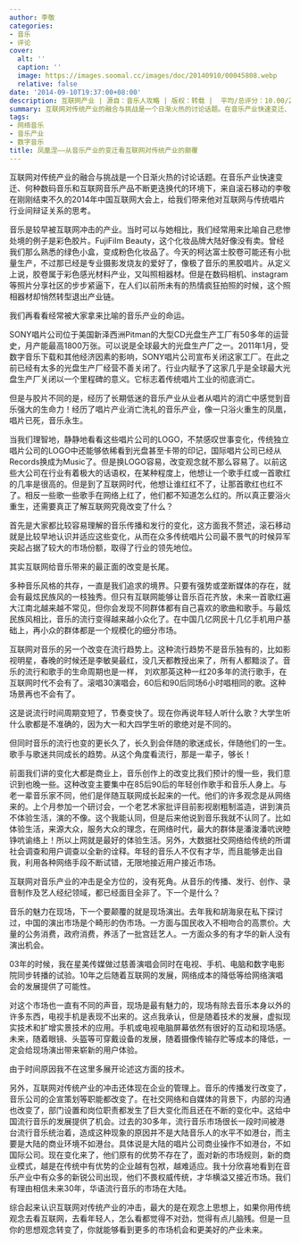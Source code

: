 ```yaml
---
author: 李敬
categories:
- 音乐
- 评论
cover:
  alt: ''
  caption: ''
  image: https://images.soomal.cc/images/doc/20140910/00045808.webp
  relative: false
date: '2014-09-10T19:37:00+08:00'
description: 互联网产业 | 源自：音乐人攻略 | 版权：转载 |  平均/总评分：10.00/20
summary: 互联网对传统产业的融合与挑战是一个日渐火热的讨论话题。在音乐产业快速变迁、何种数码音乐和互联网音乐产品不断更迭换代的环境下，来自滚石移动的李敬在刚刚结束不久的2014年中国互联网大会上，给我们带来他对互联网与传统唱片行业间辩证关系的思考。
tags:
- 网络音乐
- 音乐产业
- 数字音乐
title: 凤凰涅――从音乐产业的变迁看互联网对传统产业的颠覆
---
```


互联网对传统产业的融合与挑战是一个日渐火热的讨论话题。在音乐产业快速变迁、何种数码音乐和互联网音乐产品不断更迭换代的环境下，来自滚石移动的李敬在刚刚结束不久的2014年中国互联网大会上，给我们带来他对互联网与传统唱片行业间辩证关系的思考。


音乐是较早被互联网冲击的产业。当时可以与她相比，我们经常用来比喻自己悲惨处境的例子是彩色胶片。FujiFilm Beauty，这个化妆品牌大陆好像没有卖。曾经我们那么熟悉的绿色小盒，变成粉色化妆品了。今天的柯达富士胶卷可能还有小批量生产，不过那已经是专业摄影发烧友的爱好了，像极了音乐的黑胶唱片。从定义上说，胶卷属于彩色感光材料产业，又叫照相器材。但是在数码相机、instagram等照片分享社区的步步紧逼下，在人们以前所未有的热情疯狂拍照的时候，这个照相器材却悄然转型退出产业链。

我们再看看经常被大家拿来比喻的音乐产业的命运。

SONY唱片公司位于美国新泽西洲Pitman的大型CD光盘生产工厂有50多年的运营史，月产能最高1800万张。可以说是全球最大的光盘生产厂之一。2011年1月，受数字音乐下载和其他经济因素的影响，SONY唱片公司宣布关闭这家工厂。在此之前已经有太多的光盘生产厂经营不善关闭了。行业内赋予了这家几乎是全球最大光盘生产厂关闭以一个里程碑的意义。它标志着传统唱片工业的彻底消亡。

但是与胶片不同的是，经历了长期低迷的音乐产业从业者从唱片的消亡中感觉到音乐强大的生命力！经历了唱片产业消亡洗礼的音乐产业，像一只浴火重生的凤凰，唱片已死，音乐永生。

当我们理智地，静静地看看这些唱片公司的LOGO，不禁感叹世事变化，传统独立唱片公司的LOGO中还能够依稀看到光盘甚至卡带的印记，国际唱片公司已经从Records换成为Music了。但是换LOGO容易，改变观念就不那么容易了。以前这些大公司在行业有着极大的话语权，在某种程度上，他想让一个歌手红或一首歌红的几率是很高的。但是到了互联网时代，他想让谁红红不了，让那首歌红也红不了。相反一些歌一些歌手在网络上红了，他们都不知道怎么红的。所以真正要浴火重生，还需要真正了解互联网究竟改变了什么？

首先是大家都比较容易理解的音乐传播和发行的变化，这方面我不赘述，滚石移动就是比较早地认识并适应这些变化，从而在众多传统唱片公司最不景气的时候异军突起占据了较大的市场份额，取得了行业的领先地位。

其实互联网给音乐带来的最正面的改变是长尾。

多种音乐风格的共存，一直是我们追求的境界。只要有强势或垄断媒体的存在，就会有最炫民族风的一枝独秀。但只有互联网能够让音乐百花齐放，未来一首歌红遍大江南北越来越不常见，但你会发现不同群体都有自己喜欢的歌曲和歌手。与最炫民族风相比，音乐的流行变得越来越小众化了。在中国几亿网民十几亿手机用户基础上，再小众的群体都是一个规模化的细分市场。

互联网对音乐的另一个改变在流行趋势上。这种流行趋势不是音乐独有的，比如影视明星，春晚的时候还是李敏昊最红，没几天都教授出来了，所有人都黯淡了。音乐的流行和歌手的生命周期也是一样， 刘欢那英这种一红20多年的流行歌手，在互联网时代不会有了。滚唱30演唱会，60后和90后同场6小时唱相同的歌。这种场景再也不会有了。

这是说流行时间周期变短了，节奏变快了。现在你再说年轻人听什么歌？大学生听什么歌都是不准确的，因为大一和大四学生听的歌绝对是不同的。

但同时音乐的流行也变的更长久了，长久到会伴随的歌迷成长，伴随他们的一生。歌手与歌迷共同成长的趋势。从这个角度看流行，那是一辈子，够长！

前面我们讲的变化大都是商业上，音乐创作上的改变比我们预计的慢一些，我们意识到也晚一些。这种改变主要集中在85后90后的年轻创作歌手和音乐人身上。与老一辈音乐家不同，他们是伴随互联网成长起来的一代。他们的许多观念是从网络来的。上个月参加一个研讨会，一个老艺术家批评目前影视剧粗制滥造，讲到演员不体验生活，演的不像。这个我能认同，但是后来他说到音乐我就不认同了。比如体验生活，来源大众，服务大众的理念，在网络时代，最大的群体是潘浚潘吭谀睦铮吭谕络上！所以上网就是最好的体验生活。另外，大数据社交网络给传统的所谓社会调查和用户调查以全新的诠释。年轻的音乐人不仅有才华，而且能够走出自我，利用各种网络手段不断试错，无限地接近用户接近市场。

互联网对音乐产业的冲击是全方位的，没有死角。从音乐的传播、发行、创作、录音制作及艺人经纪领域，都已经面目全非了。下一个是什么？

音乐的魅力在现场，下一个要颠覆的就是现场演出。去年我和胡海泉在私下探讨过，中国的演出市场是个畸形的伪市场。一方面与国民收入不相吻合的高票价。大量的公务消费，政府消费，养活了一批宫廷艺人。一方面众多的有才华的新人没有演出机会。

03年的时候，我在星美传媒做过慈善演唱会同时在电视、手机、电脑和数字电影院同步转播的试验。10年之后随着互联网的发展，网络成本的降低等给网络演唱会的发展提供了可能性。

对这个市场也一直有不同的声音，现场是最有魅力的，现场有除去音乐本身以外的许多东西，电视手机是表现不出来的。这点我承认，但是随着技术的发展，虚拟现实技术和扩增实景技术的应用。手机或电视电脑屏幕依然有很好的互动和现场感。未来，随着眼镜、头盔等可穿戴设备的发展，随着摄像传输存贮等成本的降低，一定会给现场演出带来崭新的用户体验。

由于时间原因我不在这里多展开论述这方面的技术。

另外，互联网对传统产业的冲击还体现在企业的管理上。音乐的传播发行改变了，音乐公司的企宣策划等职能都改变了。在社交网络和自媒体的背景下，内部的沟通也改变了，部门设置和岗位职责都发生了巨大变化而且还在不断的变化中。这给中国流行音乐的发展提供了机会。过去的30多年，流行音乐市场很长一段时间被港台流行音乐统治着，造成这种现象的原因并不是大陆音乐人的水平不如港台，而主要是大陆的商业环境不如港台。具体说是大陆的唱片公司商业操作不如港台，不如国际公司。现在变化来了，他们原有的优势不存在了，面对新的市场规则，新的商业模式，越是在传统中有优势的企业越有包袱，越难适应。我十分欣喜地看到在音乐产业中有众多的新锐公司出现，他们不畏权威传统，才华横溢又接近市场。我们有理由相信未来30年，华语流行音乐的市场在大陆。

综合起来认识互联网对传统产业的冲击，最大的是在观念上思想上，如果你用传统观念去看互联网，去看年轻人，怎么看都觉得不对劲，觉得有点儿脑残。但是一旦你的思想观念转变了，你就能够看到更多的市场机会和更美好的产业未来。